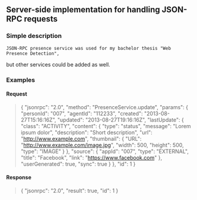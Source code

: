 ## Server-side implementation for handling JSON-RPC requests


### Simple description
	JSON-RPC presence service was used for my bachelor thesis "Web Presence Detection", 
but other services could be added as well.

### Examples

#### Request
>{
>  "jsonrpc": "2.0",
>  "method": "PresenceService.update",
>  "params": {
>    "personId": "007",
>    "agentId": "112233",
>    "created": "2013-08-27T15:16:16Z",
>    "updated": "2013-08-27T19:16:16Z",
>    "lastUpdate": {
>      "class": "ACTIVITY",
>      "content": {
>        "type": "status",
>        "message": "Lorem ipsum dolor",
>        "description": "Short description",
>        "url": "http://www.example.com",
>        "thumbnail": {
>          "URL": "http://www.example.com/image.jpg",
>          "width": 500,
>          "height": 500,
>          "type": "IMAGE"
>        }
>      },
>      "source": {
>        "appId": "007",
>        "type": "EXTERNAL",
>        "title": "Facebook",
>        "link": "https://www.facebook.com"
>      },
>      "userGenerated": true,
>      "sync": true
>    }
>  },
>  "id": 1
>}

#### Response
>{
>  "jsonrpc": "2.0",
>  "result": true,
>  "id": 1
>}